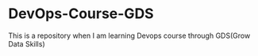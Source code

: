 # DevOps-Course-GDS
This is a repository when I am learning Devops course through GDS(Grow Data Skills)
